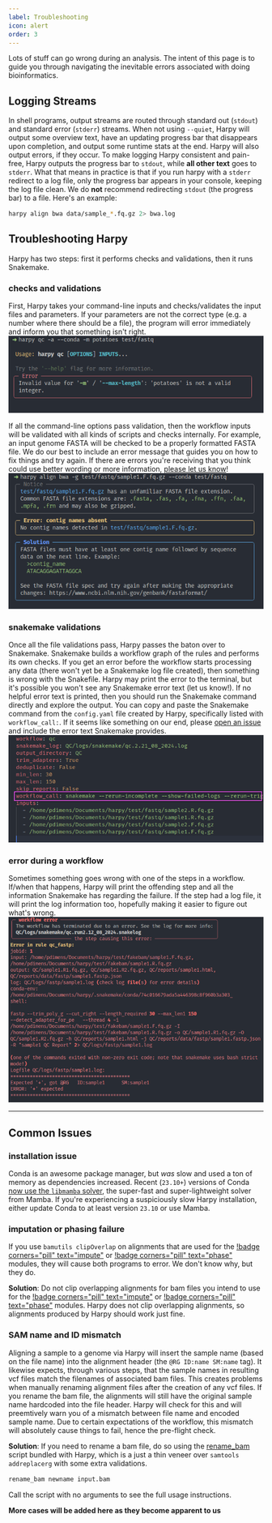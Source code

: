 ```yaml
---
label: Troubleshooting
icon: alert
order: 3
---
```


Lots of stuff can go wrong during an analysis. The intent of this page is to guide you through
navigating the inevitable errors associated with doing bioinformatics.

## Logging Streams
In shell programs, output streams are routed through standard out (`stdout`) and standard error (`stderr`)
streams. When not using `--quiet`, Harpy will output some overview text, have an updating progress bar that disappears
upon completion, and output some runtime stats at the end. Harpy will also output errors, if they occur. To make logging
Harpy consistent and pain-free, Harpy outputs the progress bar to `stdout`, while **all other text** goes to `stderr`.
What that means in practice is that if you run harpy with a `stderr` redirect to a log file, only the progress bar appears
in your console, keeping the log file clean. We do **not** recommend redirecting `stdout` (the progress bar) to a file. Here's an example:
```bash
harpy align bwa data/sample_*.fq.gz 2> bwa.log
```

## Troubleshooting Harpy
Harpy has two steps: first it performs checks and validations, then it runs Snakemake.

### checks and validations
First, Harpy takes your command-line inputs and checks/validates the input files and parameters.
If your parameters are not the correct type (e.g. a number where there should be a file), the
program will error immediately and inform you that something isn't right.
![Harpy option validations](/static/troubleshoot_cli.png)

If all the command-line options pass validation, then the workflow inputs
will be validated with all kinds of scripts and checks internally. For
example, an input genome FASTA will be checked to be a properly formatted
FASTA file. We do our best to include an error message that guides you
on how to fix things and try again. If there are errors you're receiving
that you think could use better wording or more information, [please let us know](https://github.com/pdimens/harpy/issues/new?assignees=&labels=enhancement&projects=&template=feature_request.yml)!
![Harpy file validations](/static/errormsg.png)

### snakemake validations
Once all the file validations pass, Harpy passes the baton over to
Snakemake. Snakemake builds a workflow graph of the rules and performs
its own checks. If you get an error before the workflow starts processing any data (there
won't yet be a Snakemake log file created), then something is wrong with
the Snakefile. Harpy may print the error to the terminal, but it's
possible you won't see any Snakemake error text (let us know!). If no
helpful error text is printed, then you should run the Snakemake command
directly and explore the output. You can copy and paste the Snakemake
command from the `config.yaml` file created by Harpy, specifically listed
with `workflow_call:`. If it seems like something on our end, please
[open an issue](https://github.com/pdimens/harpy/issues/new?assignees=&labels=bug&projects=&template=bug_report.yml)
and include the error text Snakemake provides.
![copy and paste this command directly to see Snakemake error text](/static/workflow_call.png)

### error during a workflow
Sometimes something goes wrong with one of the steps in a workflow. If/when
that happens, Harpy will print the offending step and all the information
Snakemake has regarding the failure. If the step had a log file, it will
print the log information too, hopefully making it easier to figure out
what's wrong. 
![error during a workflow](/static/error_text.png)

---
## Common Issues
### installation issue
Conda is an awesome package manager, but _was_ slow and used a ton of memory
as dependencies increased. Recent (`23.10+`) versions of Conda [now use the `libmamba` solver](https://www.anaconda.com/blog/a-faster-conda-for-a-growing-community),
the super-fast and super-lightweight solver from Mamba. If you're experiencing
a suspiciously slow Harpy installation, either update Conda to at least version `23.10` or use Mamba.

### imputation or phasing failure
If you use `bamutils clipOverlap` on alignments that are used for the [!badge corners="pill" text="impute"](Workflows/impute.md) or
[!badge corners="pill" text="phase"](Workflows/phase.md) modules, they will cause both programs to error. We don't know why, but they do.

**Solution**: Do not clip overlapping alignments for bam files you intend to use for
the [!badge corners="pill" text="impute"](Workflows/impute.md) or
[!badge corners="pill" text="phase"](Workflows/phase.md) modules. Harpy does not clip overlapping alignments, so
alignments produced by Harpy should work just fine.

### SAM name and ID mismatch
Aligning a sample to a genome via Harpy will insert the sample name (based on the file name)
into the alignment header (the `@RG ID:name SM:name` tag). It likewise expects, through various steps,
that the sample names in resulting vcf files match the filenames of associated bam files. This creates 
problems when manually renaming alignment files after the creation of any vcf files. If you rename the 
bam file, the alignments will still have the original sample name hardcoded into the file header. 
Harpy will check for this and will preemtively warn you of a mismatch between file name and encoded
sample name. Due to certain expectations of the workflow, this mismatch will absolutely cause things
to fail, hence the pre-flight check.

**Solution**: If you need to rename a bam file, do so using the [rename_bam](utilities.md#rename_bam) script bundled with Harpy, which is a just a thin veneer over `samtools addreplacerg` with some extra validations.
```bash
rename_bam newname input.bam 
```
Call the script with no arguments to see the full usage instructions.


**More cases will be added here as they become apparent to us**
